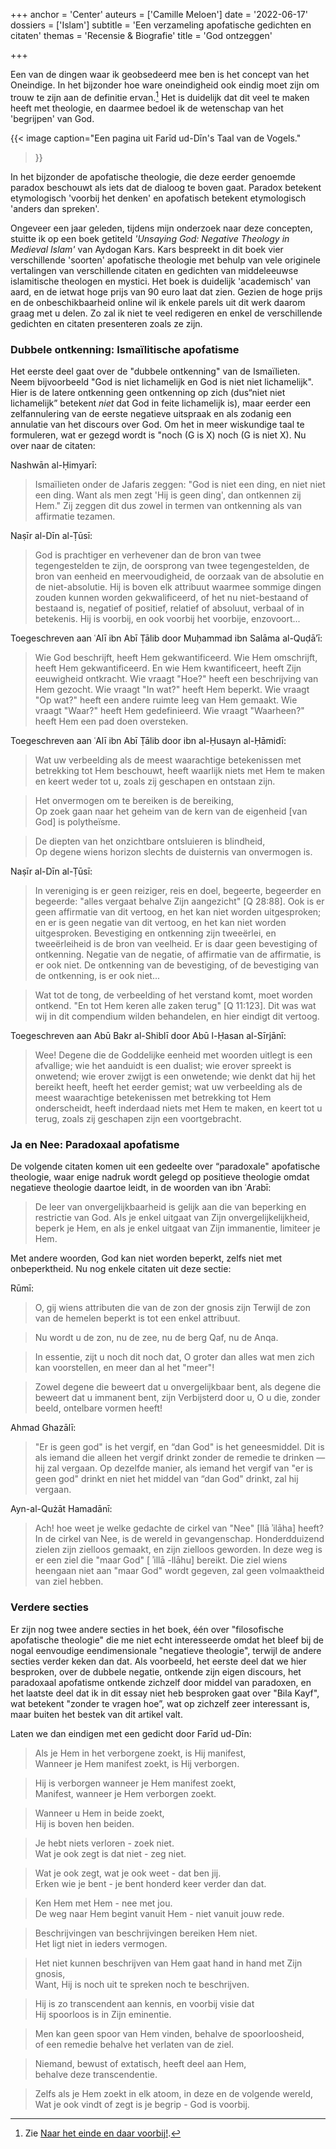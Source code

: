 +++
anchor = 'Center'
auteurs = ['Camille Meloen']
date = '2022-06-17'
dossiers = ['Islam']
subtitle = 'Een verzameling apofatische gedichten en citaten'
themas = 'Recensie & Biografie'
title = 'God ontzeggen'

+++


Een van de dingen waar ik geobsedeerd mee ben is het concept van het Oneindige. In het bijzonder hoe ware oneindigheid ook eindig moet zijn om trouw te zijn aan de definitie ervan.[^1] Het is duidelijk dat dit veel te maken heeft met theologie, en daarmee bedoel ik de wetenschap van het 'begrijpen' van God. 

{{< image
	caption="Een pagina uit Farīd ud-Dīn's Taal van de Vogels."
>}}

In het bijzonder de apofatische theologie, die deze eerder genoemde paradox beschouwt als iets dat de dialoog te boven gaat. Paradox betekent etymologisch 'voorbij het denken' en apofatisch betekent etymologisch 'anders dan spreken'.

Ongeveer een jaar geleden, tijdens mijn onderzoek naar deze concepten, stuitte ik op een boek getiteld _'Unsaying God: Negative Theology in Medieval Islam'_ van Aydogan Kars. Kars bespreekt in dit boek vier verschillende 'soorten' apofatische theologie met behulp van vele originele vertalingen van verschillende citaten en gedichten van middeleeuwse islamitische theologen en mystici. Het boek is duidelijk 'academisch' van aard, en de ietwat hoge prijs van 90 euro laat dat zien. Gezien de hoge prijs en de onbeschikbaarheid online wil ik enkele parels uit dit werk daarom graag met u delen. Zo zal ik niet te veel redigeren en enkel de verschillende gedichten en citaten presenteren zoals ze zijn.


### Dubbele ontkenning: Ismaïlitische apofatisme

Het eerste deel gaat over de "dubbele ontkenning" van de Ismaïlieten. Neem bijvoorbeeld "God is niet lichamelijk en God is niet niet lichamelijk". Hier is de latere ontkenning geen ontkenning op zich (dus“niet niet lichamelijk” betekent _niet_ dat God in feite lichamelijk is), maar eerder een zelfannulering van de eerste negatieve uitspraak en als zodanig een annulatie van het discours over God. Om het in meer wiskundige taal te formuleren, wat er gezegd wordt is "noch (G is X) noch (G is niet X). Nu over naar de citaten:

Nashwān al-Ḥimyarī:

>Ismaïlieten onder de Jafaris zeggen: "God is niet een ding, en niet niet een ding. Want als men zegt 'Hij is geen ding', dan ontkennen zij Hem." Zij zeggen dit dus zowel in termen van ontkenning als van affirmatie tezamen.

Naṣīr al-Dīn al-Ṭūsī:

>God is prachtiger en verhevener dan de bron van twee tegengestelden te zijn, de oorsprong van twee tegengestelden, de bron van eenheid en meervoudigheid, de oorzaak van de absolutie en de niet-absolutie. Hij is boven elk attribuut waarmee sommige dingen zouden kunnen worden gekwalificeerd, of het nu niet-bestaand of bestaand is, negatief of positief, relatief of absoluut, verbaal of in betekenis. Hij is voorbij, en ook voorbij het voorbije, enzovoort...

Toegeschreven aan ʿAlī ibn Abī Ṭālib door Muḥammad ibn Salāma al-Quḍā’ī:
 
>Wie God beschrijft, heeft Hem gekwantificeerd. Wie Hem omschrijft, heeft Hem gekwantificeerd. En wie Hem kwantificeert, heeft Zijn eeuwigheid ontkracht. Wie vraagt "Hoe?" heeft een beschrijving van Hem gezocht. Wie vraagt "In wat?" heeft Hem beperkt. Wie vraagt "Op wat?" heeft een andere ruimte leeg van Hem gemaakt. Wie vraagt "Waar?" heeft Hem gedefinieerd. Wie vraagt "Waarheen?" heeft Hem een pad doen oversteken.

Toegeschreven aan ʿAlī ibn Abī Ṭālib door ibn al-Ḥusayn al-Ḥāmidī:

>Wat uw verbeelding als de meest waarachtige betekenissen met betrekking tot Hem beschouwt, heeft waarlijk niets met Hem te maken en keert weder tot u, zoals zij geschapen en ontstaan zijn.

>Het onvermogen om te bereiken is de bereiking,<br>
>Op zoek gaan naar het geheim van de kern van de eigenheid [van God] is polytheïsme.

>De diepten van het onzichtbare ontsluieren is blindheid,<br>
>Op degene wiens horizon slechts de duisternis van onvermogen is.

Naṣīr al-Dīn al-Ṭūsī:

>In vereniging is er geen reiziger, reis en doel, begeerte, begeerder en begeerde:  "alles vergaat behalve Zijn aangezicht" [Q 28:88]. Ook is er geen affirmatie van dit vertoog, en het kan niet worden uitgesproken; en er is geen negatie van dit vertoog, en het kan niet worden uitgesproken. Bevestiging en ontkenning zijn tweeërlei, en tweeërleiheid is de bron van veelheid. Er is daar geen bevestiging of ontkenning. Negatie van de negatie, of affirmatie van de affirmatie, is er ook niet. De ontkenning van de bevestiging, of de bevestiging van de ontkenning, is er ook niet...

>Wat tot de tong, de verbeelding of het verstand komt, moet worden ontkend. "En tot Hem keren alle zaken terug" [Q 11:123]. Dit was wat wij in dit compendium wilden behandelen, en hier eindigt dit vertoog.

Toegeschreven aan Abū Bakr al-Shiblī door Abū l-Ḥasan al-Sīrjānī:

>Wee! Degene die de Goddelijke eenheid met woorden uitlegt is een afvallige; wie het aanduidt is een dualist; wie erover spreekt is onwetend; wie erover zwijgt is een onwetende; wie denkt dat hij het bereikt heeft, heeft het eerder gemist; wat uw verbeelding als de meest waarachtige betekenissen met betrekking tot Hem onderscheidt, heeft inderdaad niets met Hem te maken, en keert tot u terug, zoals zij geschapen zijn een voortgebracht.


### Ja en Nee: Paradoxaal apofatisme

De volgende citaten komen uit een gedeelte over “paradoxale" apofatische theologie, waar enige nadruk wordt gelegd op positieve theologie omdat negatieve theologie daartoe leidt, in de woorden van ibn ʿArabī:

>De leer van onvergelijkbaarheid is gelijk aan die van beperking en restrictie van God. Als je enkel uitgaat van Zijn onvergelijkelijkheid, beperk je Hem, en als je enkel uitgaat van Zijn immanentie, limiteer je Hem.

Met andere woorden, God kan niet worden beperkt, zelfs niet met onbeperktheid. Nu nog enkele citaten uit deze sectie:

Rūmī:

>O, gij wiens attributen die van de zon der gnosis zijn
>Terwijl de zon van de hemelen beperkt is tot een enkel attribuut.

>Nu wordt u de zon, nu de zee,
>nu de berg Qaf, nu de Anqa.

>In essentie, zijt u noch dit noch dat,
>O groter dan alles wat men zich kan voorstellen, en meer dan al het "meer"!

>Zowel degene die beweert dat u onvergelijkbaar bent, als degene die beweert dat u immanent bent, zijn
>Verbijsterd door u, O u die, zonder beeld, ontelbare vormen heeft!

Ahmad Ghazālī:

>"Er is geen god" is het vergif, en “dan God" is het geneesmiddel. Dit is als iemand die alleen het vergif drinkt zonder de remedie te drinken — hij zal vergaan. Op dezelfde manier, als iemand het vergif van "er is geen god" drinkt en niet het middel van “dan God" drinkt, zal hij vergaan.

Ayn-al-Qużāt Hamadānī:

>Ach! hoe weet je welke gedachte de cirkel van "Nee" [llā ʾilāha] heeft? In de cirkel van Nee, is de wereld in gevangenschap. Honderdduizend zielen zijn zielloos gemaakt, en zijn zielloos geworden. In deze weg is er een ziel die "maar God" [ ʾillā -llāhu] bereikt. Die ziel wiens heengaan niet aan "maar God" wordt gegeven, zal geen volmaaktheid van ziel hebben.


### Verdere secties

Er zijn nog twee andere secties in het boek, één over "filosofische apofatische theologie" die me niet echt interesseerde omdat het bleef bij de nogal eenvoudige eendimensionale "negatieve theologie", terwijl de andere secties verder keken dan dat. Als voorbeeld, het eerste deel dat we hier besproken, over de dubbele negatie, ontkende zijn eigen discours, het paradoxaal apofatisme ontkende zichzelf door middel van paradoxen, en het laatste deel dat ik in dit essay niet heb besproken gaat over "Bila Kayf", wat betekent "zonder te vragen hoe”, wat op zichzelf zeer interessant is, maar buiten het bestek van dit artikel valt.

Laten we dan eindigen met een gedicht door Farīd ud-Dīn:

>Als je Hem in het verborgene zoekt, is Hij manifest,<br>
>Wanneer je Hem manifest zoekt, is Hij verborgen.

>Hij is verborgen wanneer je Hem manifest zoekt,<br>
>Manifest, wanneer je Hem verborgen zoekt.

>Wanneer u Hem in beide zoekt,<br>
>Hij is boven hen beiden.

>Je hebt niets verloren - zoek niet.<br>
>Wat je ook zegt is dat niet - zeg niet.

>Wat je ook zegt, wat je ook weet - dat ben jij.<br>
>Erken wie je bent - je bent honderd keer verder dan dat.

>Ken Hem met Hem - nee met jou.<br>
>De weg naar Hem begint vanuit Hem - niet vanuit jouw rede.

>Beschrijvingen van beschrijvingen bereiken Hem niet.<br>
>Het ligt niet in ieders vermogen.

>Het niet kunnen beschrijven van Hem gaat hand in hand met Zijn gnosis,<br>
>Want, Hij is noch uit te spreken noch te beschrijven.

>Hij is zo transcendent aan kennis, en voorbij visie dat<br>
>Hij spoorloos is in Zijn eminentie.

>Men kan geen spoor van Hem vinden, behalve de spoorloosheid,<br>
>of een remedie behalve het verlaten van de ziel.

>Niemand, bewust of extatisch, heeft deel aan Hem,<br>
>behalve deze transcendentie.

>Zelfs als je Hem zoekt in elk atoom, in deze en de volgende wereld,<br>
>Wat je ook vindt of zegt is je begrip - God is voorbij.


[^1]: Zie [Naar het einde en daar voorbij!](https://reactionair.nl/artikelen/naar-het-einde-en-daar-voorbij/).
